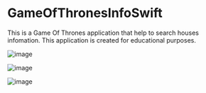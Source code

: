 # GameOfThronesInfoSwift
 This is a Game Of Thrones application that help to search houses infomation. This application is created for educational purposes.

![image](https://github.com/hauhoang1991/GameOfThronesInfoSwift/assets/47836951/749c2c81-10c4-4338-9500-09b9171b3548)

![image](https://github.com/hauhoang1991/GameOfThronesInfoSwift/assets/47836951/37f1787e-b534-4229-9414-2d3da7a88218)

![image](https://github.com/hauhoang1991/GameOfThronesInfoSwift/assets/47836951/a6bc4c31-5f83-4b08-a6e1-eb0daafe54b4)
